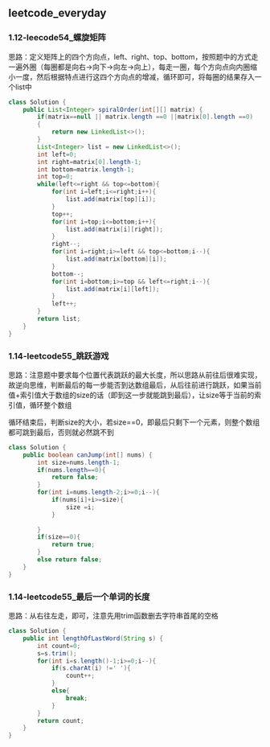 ## leetcode_everyday
### 1.12-leecode54_螺旋矩阵

思路：定义矩阵上的四个方向点，left、right、top、bottom，按照题中的方式走一遍外圈（每圈都是向右->向下->向左->向上），每走一圈，每个方向点向内圈缩小一度，然后根据特点进行这四个方向点的增减，循环即可，将每圈的结果存入一个list中

```java
class Solution {
    public List<Integer> spiralOrder(int[][] matrix) {
        if(matrix==null || matrix.length ==0 ||matrix[0].length ==0)
        {
            return new LinkedList<>();
        }
        List<Integer> list = new LinkedList<>();
        int left=0;
        int right=matrix[0].length-1;
        int bottom=matrix.length-1;
        int top=0;
        while(left<=right && top<=bottom){
            for(int i=left;i<=right;i++){
                list.add(matrix[top][i]);
            }
            top++;
            for(int i=top;i<=bottom;i++){
                list.add(matrix[i][right]);
            }
            right--;
            for(int i=right;i>=left && top<=bottom;i--){
                list.add(matrix[bottom][i]);
            }
            bottom--;
            for(int i=bottom;i>=top && left<=right;i--){
                list.add(matrix[i][left]);
            }
            left++;
        }
        return list;
    }
}
```
### 1.14-leetcode55_跳跃游戏

思路：注意题中要求每个位置代表跳跃的最大长度，所以思路从前往后很难实现，故逆向思维，判断最后的每一步能否到达数组最后，从后往前进行跳跃，如果当前值+索引值大于数组的size的话（即到这一步就能跳到最后），让size等于当前的索引值，循环整个数组

循环结束后，判断size的大小，若size==0，即最后只剩下一个元素，则整个数组都可跳到最后，否则就必然跳不到

```java
class Solution {
    public boolean canJump(int[] nums) {
        int size=nums.length-1;
        if(nums.length==0){
            return false;
        }
        for(int i=nums.length-2;i>=0;i--){
            if(nums[i]+i>=size){
                size =i;
            }
            
        }
        if(size==0){
            return true;
        }
        else return false;
    }
}
```
### 1.14-leetcode55_最后一个单词的长度

思路：从右往左走，即可，注意先用trim函数删去字符串首尾的空格

```java
class Solution {
    public int lengthOfLastWord(String s) {
        int count=0;
        s=s.trim();
        for(int i=s.length()-1;i>=0;i--){
            if(s.charAt(i) !=' '){
                count++;
            }
            else{
                break;
            }
        }
        return count;
    }
}
```






